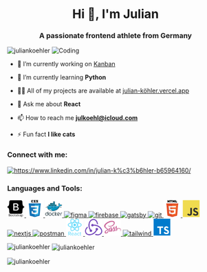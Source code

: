 <h1 align="center">Hi 👋, I'm Julian</h1>
<h3 align="center">A passionate frontend athlete from Germany</h3>
<img align="right" alt="Coding" width="400" src="https://cdn.dribbble.com/users/2401141/screenshots/5487982/media/f94135193d842e240e9c1267e4d9ca89.gif">

<p align="left"> <img src="https://komarev.com/ghpvc/?username=juliankoehler&label=Profile%20views&color=0e75b6&style=flat" alt="juliankoehler" /> </p>

- 🔭 I’m currently working on [Kanban](https://github.com/JulianKoehler/Kanban-Board/tree/main)

- 🌱 I’m currently learning **Python**
  
- 👨‍💻 All of my projects are available at [julian-köhler.vercel.app]([https://www.julianköhler.de](https://julian-koehler.vercel.app/))

- 💬 Ask me about **React**

- 📫 How to reach me **julkoehl@icloud.com**

- ⚡ Fun fact **I like cats**

<h3 align="left">Connect with me:</h3>
<p align="left">
<a href="https://linkedin.com/in/https://www.linkedin.com/in/julian-k%c3%b6hler-b65964160/" target="blank"><img align="center" src="https://raw.githubusercontent.com/rahuldkjain/github-profile-readme-generator/master/src/images/icons/Social/linked-in-alt.svg" alt="https://www.linkedin.com/in/julian-k%c3%b6hler-b65964160/" height="30" width="40" /></a>
</p>

<h3 align="left">Languages and Tools:</h3>
<p align="left"> <a href="https://getbootstrap.com" target="_blank" rel="noreferrer"> <img src="https://raw.githubusercontent.com/devicons/devicon/master/icons/bootstrap/bootstrap-plain-wordmark.svg" alt="bootstrap" width="40" height="40"/> </a> <a href="https://www.w3schools.com/css/" target="_blank" rel="noreferrer"> <img src="https://raw.githubusercontent.com/devicons/devicon/master/icons/css3/css3-original-wordmark.svg" alt="css3" width="40" height="40"/> </a> <a href="https://www.docker.com/" target="_blank" rel="noreferrer"> <img src="https://raw.githubusercontent.com/devicons/devicon/master/icons/docker/docker-original-wordmark.svg" alt="docker" width="40" height="40"/> </a> <a href="https://www.figma.com/" target="_blank" rel="noreferrer"> <img src="https://www.vectorlogo.zone/logos/figma/figma-icon.svg" alt="figma" width="40" height="40"/> </a> <a href="https://firebase.google.com/" target="_blank" rel="noreferrer"> <img src="https://www.vectorlogo.zone/logos/firebase/firebase-icon.svg" alt="firebase" width="40" height="40"/> </a> <a href="https://www.gatsbyjs.com/" target="_blank" rel="noreferrer"> <img src="https://www.vectorlogo.zone/logos/gatsbyjs/gatsbyjs-icon.svg" alt="gatsby" width="40" height="40"/> </a> <a href="https://git-scm.com/" target="_blank" rel="noreferrer"> <img src="https://www.vectorlogo.zone/logos/git-scm/git-scm-icon.svg" alt="git" width="40" height="40"/> </a> <a href="https://www.w3.org/html/" target="_blank" rel="noreferrer"> <img src="https://raw.githubusercontent.com/devicons/devicon/master/icons/html5/html5-original-wordmark.svg" alt="html5" width="40" height="40"/> </a> <a href="https://developer.mozilla.org/en-US/docs/Web/JavaScript" target="_blank" rel="noreferrer"> <img src="https://raw.githubusercontent.com/devicons/devicon/master/icons/javascript/javascript-original.svg" alt="javascript" width="40" height="40"/> </a> <a href="https://nextjs.org/" target="_blank" rel="noreferrer"> <img src="https://cdn.worldvectorlogo.com/logos/nextjs-2.svg" alt="nextjs" width="40" height="40"/> </a> <a href="https://postman.com" target="_blank" rel="noreferrer"> <img src="https://www.vectorlogo.zone/logos/getpostman/getpostman-icon.svg" alt="postman" width="40" height="40"/> </a> <a href="https://reactjs.org/" target="_blank" rel="noreferrer"> <img src="https://raw.githubusercontent.com/devicons/devicon/master/icons/react/react-original-wordmark.svg" alt="react" width="40" height="40"/> </a> <a href="https://redux.js.org" target="_blank" rel="noreferrer"> <img src="https://raw.githubusercontent.com/devicons/devicon/master/icons/redux/redux-original.svg" alt="redux" width="40" height="40"/> </a> <a href="https://sass-lang.com" target="_blank" rel="noreferrer"> <img src="https://raw.githubusercontent.com/devicons/devicon/master/icons/sass/sass-original.svg" alt="sass" width="40" height="40"/> </a> <a href="https://tailwindcss.com/" target="_blank" rel="noreferrer"> <img src="https://www.vectorlogo.zone/logos/tailwindcss/tailwindcss-icon.svg" alt="tailwind" width="40" height="40"/> </a> <a href="https://www.typescriptlang.org/" target="_blank" rel="noreferrer"> <img src="https://raw.githubusercontent.com/devicons/devicon/master/icons/typescript/typescript-original.svg" alt="typescript" width="40" height="40"/> </a> </p>

<p><img align="left" src="https://github-readme-stats.vercel.app/api/top-langs?username=juliankoehler&show_icons=true&locale=en&layout=compact" alt="juliankoehler" /></p>

<p>&nbsp;<img align="center" src="https://github-readme-stats.vercel.app/api?username=juliankoehler&show_icons=true&locale=en" alt="juliankoehler" /></p>

<p><img align="center" src="https://github-readme-streak-stats.herokuapp.com/?user=juliankoehler&" alt="juliankoehler" /></p>

